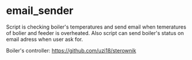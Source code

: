 # email_sender

Script is checking boiler's temperatures and send email when temeratures of bolier and feeder is overheated.
Also script can send boiler's status on email adress when user ask for.

Boiler's controller:
https://github.com/uzi18/sterownik
